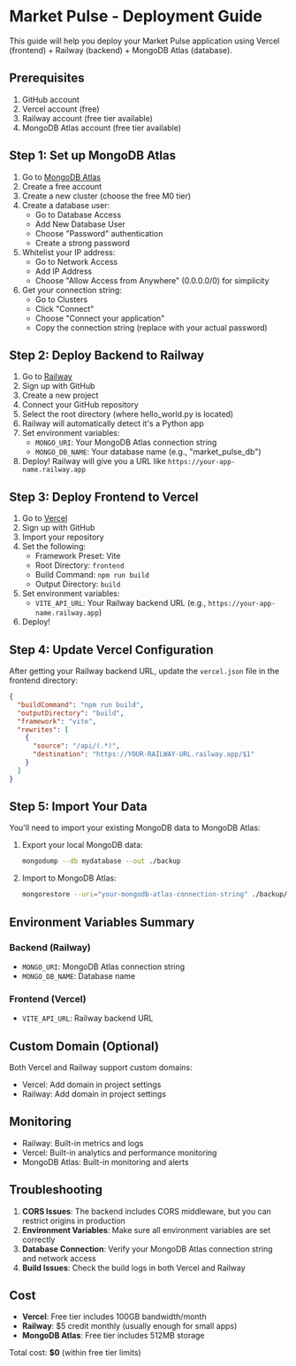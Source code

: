 # Market Pulse - Deployment Guide

This guide will help you deploy your Market Pulse application using Vercel (frontend) + Railway (backend) + MongoDB Atlas (database).

## Prerequisites

1. GitHub account
2. Vercel account (free)
3. Railway account (free tier available)
4. MongoDB Atlas account (free tier available)

## Step 1: Set up MongoDB Atlas

1. Go to [MongoDB Atlas](https://www.mongodb.com/atlas)
2. Create a free account
3. Create a new cluster (choose the free M0 tier)
4. Create a database user:
   - Go to Database Access
   - Add New Database User
   - Choose "Password" authentication
   - Create a strong password
5. Whitelist your IP address:
   - Go to Network Access
   - Add IP Address
   - Choose "Allow Access from Anywhere" (0.0.0.0/0) for simplicity
6. Get your connection string:
   - Go to Clusters
   - Click "Connect"
   - Choose "Connect your application"
   - Copy the connection string (replace <password> with your actual password)

## Step 2: Deploy Backend to Railway

1. Go to [Railway](https://railway.app)
2. Sign up with GitHub
3. Create a new project
4. Connect your GitHub repository
5. Select the root directory (where hello_world.py is located)
6. Railway will automatically detect it's a Python app
7. Set environment variables:
   - `MONGO_URI`: Your MongoDB Atlas connection string
   - `MONGO_DB_NAME`: Your database name (e.g., "market_pulse_db")
8. Deploy! Railway will give you a URL like `https://your-app-name.railway.app`

## Step 3: Deploy Frontend to Vercel

1. Go to [Vercel](https://vercel.com)
2. Sign up with GitHub
3. Import your repository
4. Set the following:
   - Framework Preset: Vite
   - Root Directory: `frontend`
   - Build Command: `npm run build`
   - Output Directory: `build`
5. Set environment variables:
   - `VITE_API_URL`: Your Railway backend URL (e.g., `https://your-app-name.railway.app`)
6. Deploy!

## Step 4: Update Vercel Configuration

After getting your Railway backend URL, update the `vercel.json` file in the frontend directory:

```json
{
  "buildCommand": "npm run build",
  "outputDirectory": "build",
  "framework": "vite",
  "rewrites": [
    {
      "source": "/api/(.*)",
      "destination": "https://YOUR-RAILWAY-URL.railway.app/$1"
    }
  ]
}
```

## Step 5: Import Your Data

You'll need to import your existing MongoDB data to MongoDB Atlas:

1. Export your local MongoDB data:
   ```bash
   mongodump --db mydatabase --out ./backup
   ```

2. Import to MongoDB Atlas:
   ```bash
   mongorestore --uri="your-mongodb-atlas-connection-string" ./backup/mydatabase
   ```

## Environment Variables Summary

### Backend (Railway)
- `MONGO_URI`: MongoDB Atlas connection string
- `MONGO_DB_NAME`: Database name

### Frontend (Vercel)
- `VITE_API_URL`: Railway backend URL

## Custom Domain (Optional)

Both Vercel and Railway support custom domains:
- Vercel: Add domain in project settings
- Railway: Add domain in project settings

## Monitoring

- Railway: Built-in metrics and logs
- Vercel: Built-in analytics and performance monitoring
- MongoDB Atlas: Built-in monitoring and alerts

## Troubleshooting

1. **CORS Issues**: The backend includes CORS middleware, but you can restrict origins in production
2. **Environment Variables**: Make sure all environment variables are set correctly
3. **Database Connection**: Verify your MongoDB Atlas connection string and network access
4. **Build Issues**: Check the build logs in both Vercel and Railway

## Cost

- **Vercel**: Free tier includes 100GB bandwidth/month
- **Railway**: $5 credit monthly (usually enough for small apps)
- **MongoDB Atlas**: Free tier includes 512MB storage

Total cost: **$0** (within free tier limits)
